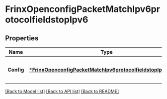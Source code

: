 # FrinxOpenconfigPacketMatchIpv6protocolfieldstopIpv6

## Properties
Name | Type | Description | Notes
------------ | ------------- | ------------- | -------------
**Config** | [***FrinxOpenconfigPacketMatchIpv6protocolfieldstopIpv6Config**](frinx.openconfig.packet.match.ipv6protocolfieldstop.ipv6.Config.md) | Optional[Configuration data for IPv6 match fields] REF:Optional.empty | [optional] [default to null]

[[Back to Model list]](../README.md#documentation-for-models) [[Back to API list]](../README.md#documentation-for-api-endpoints) [[Back to README]](../README.md)


